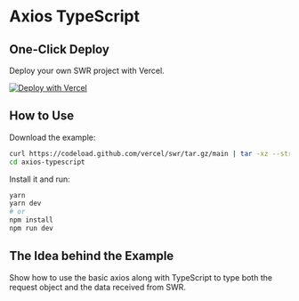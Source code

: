 # Axios TypeScript

## One-Click Deploy

Deploy your own SWR project with Vercel.

[![Deploy with Vercel](https://vercel.com/button)](https://vercel.com/new/clone?s=https://github.com/vercel/swr/tree/main/examples/axios-typescript)

## How to Use

Download the example:

```bash
curl https://codeload.github.com/vercel/swr/tar.gz/main | tar -xz --strip=2 swr-main/examples/axios-typescript
cd axios-typescript
```

Install it and run:

```bash
yarn
yarn dev
# or
npm install
npm run dev
```

## The Idea behind the Example

Show how to use the basic axios along with TypeScript to type both the request object and the data received from SWR.
